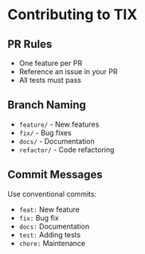 # Contributing to TIX

## PR Rules
- One feature per PR
- Reference an issue in your PR
- All tests must pass

## Branch Naming
- `feature/` - New features
- `fix/` - Bug fixes
- `docs/` - Documentation
- `refactor/` - Code refactoring

## Commit Messages
Use conventional commits:
- `feat:` New feature
- `fix:` Bug fix
- `docs:` Documentation
- `test:` Adding tests
- `chore:` Maintenance
